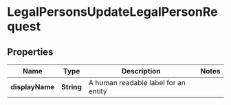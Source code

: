 

# LegalPersonsUpdateLegalPersonRequest


## Properties

| Name | Type | Description | Notes |
|------------ | ------------- | ------------- | -------------|
|**displayName** | **String** | A human readable label for an entity |  |



